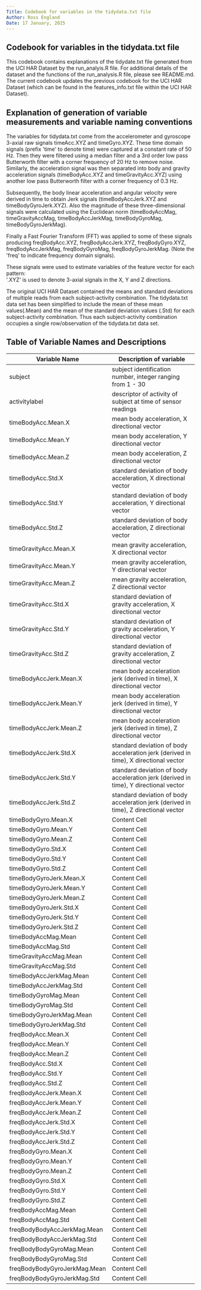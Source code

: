 ```yaml
---
Title: Codebook for variables in the tidydata.txt file
Author: Ross England
Date: 17 January, 2025
---
```


## Codebook for variables in the tidydata.txt file
This codebook contains explanations of the tidydate.txt file generated from the UCI HAR Dataset by the run_analyis.R file. 
For additional details of the dataset and the functions of the run_analysis.R file, please see README.md. The current codebook
updates the previous codebook for the UCI HAR Dataset (which can be found in the features_info.txt file within the UCI HAR Dataset).

## Explanation of generation of variable measurements and variable naming conventions
The variables for tidydata.txt come from the accelerometer and gyroscope 3-axial raw signals timeAcc.XYZ and timeGyro.XYZ. These time domain signals (prefix 'time' to denote time) were captured at a constant rate of 50 Hz. Then they were filtered using a median filter and a 3rd order low pass Butterworth filter with a corner frequency of 20 Hz to remove noise. Similarly, the acceleration signal was then separated into body and gravity acceleration signals (timeBodyAcc.XYZ and timeGravityAcc.XYZ) using another low pass Butterworth filter with a corner frequency of 0.3 Hz. 

Subsequently, the body linear acceleration and angular velocity were derived in time to obtain Jerk signals (timeBodyAccJerk.XYZ and timeBodyGyroJerk.XYZ). Also the magnitude of these three-dimensional signals were calculated using the Euclidean norm (timeBodyAccMag, timeGravityAccMag, timeBodyAccJerkMag, timeBodyGyroMag, timeBodyGyroJerkMag). 

Finally a Fast Fourier Transform (FFT) was applied to some of these signals producing freqBodyAcc.XYZ, freqBodyAccJerk.XYZ, freqBodyGyro.XYZ, freqBodyAccJerkMag, freqBodyGyroMag, freqBodyGyroJerkMag. (Note the 'freq' to indicate frequency domain signals). 

These signals were used to estimate variables of the feature vector for each pattern:  
'.XYZ' is used to denote 3-axial signals in the X, Y and Z directions.

The original UCI HAR Dataset contained the means and standard deviations of multiple reads from each subject-activity combination. The tidydata.txt data set has been simplified to include the mean of these mean values(.Mean) and the mean of the standard deviation values (.Std) for each subject-activity combination. Thus each subject-activity combination occupies a single row/observation of the tidydata.txt data set.

## Table of Variable Names and Descriptions


| Variable Name     | Description of variable |
| ------------------| ---------------------------------------------------------- |
| subject           | subject identification number, integer ranging from 1 - 30  |
| activitylabel     | descriptor of activity of subject at time of sensor readings  |
| timeBodyAcc.Mean.X| mean body acceleration, X directional vector  |
| timeBodyAcc.Mean.Y   | mean body acceleration, Y directional vector |
| timeBodyAcc.Mean.Z   | mean body acceleration, Z directional vector  |
| timeBodyAcc.Std.X  | standard deviation of body acceleration, X directional vector  |
| timeBodyAcc.Std.Y   | standard deviation of body acceleration, Y directional vector  |
| timeBodyAcc.Std.Z   | standard deviation of body acceleration, Z directional vector  |
| timeGravityAcc.Mean.X   | mean gravity acceleration, X directional vector  |
| timeGravityAcc.Mean.Y   | mean gravity acceleration, Y directional vector  |
| timeGravityAcc.Mean.Z   | mean gravity acceleration, Z directional vector  |
| timeGravityAcc.Std.X   | standard deviation of gravity acceleration, X directional vector  |
| timeGravityAcc.Std.Y   | standard deviation of gravity acceleration, Y directional vector |
| timeGravityAcc.Std.Z  | standard deviation of gravity acceleration, Z directional vector  |
| timeBodyAccJerk.Mean.X   | mean body acceleration jerk (derived in time), X directional vector  |
| timeBodyAccJerk.Mean.Y  | mean body acceleration jerk (derived in time), Y directional vector  |
| timeBodyAccJerk.Mean.Z   | mean body acceleration jerk (derived in time), Z directional vector  |
| timeBodyAccJerk.Std.X   | standard deviation of body acceleration jerk (derived in time), X directional vector  |
| timeBodyAccJerk.Std.Y  | standard deviation of body acceleration jerk (derived in time), Y directional vector  |
| timeBodyAccJerk.Std.Z   | standard deviation of body acceleration jerk (derived in time), Z directional vector  |
| timeBodyGyro.Mean.X   | Content Cell  |
| timeBodyGyro.Mean.Y   | Content Cell  |
| timeBodyGyro.Mean.Z   | Content Cell  |
| timeBodyGyro.Std.X   | Content Cell  |
| timeBodyGyro.Std.Y   | Content Cell  |
| timeBodyGyro.Std.Z   | Content Cell  |
| timeBodyGyroJerk.Mean.X  | Content Cell  |
| timeBodyGyroJerk.Mean.Y   | Content Cell  |
| timeBodyGyroJerk.Mean.Z   | Content Cell  |
| timeBodyGyroJerk.Std.X   | Content Cell  |
| timeBodyGyroJerk.Std.Y   | Content Cell  |
| timeBodyGyroJerk.Std.Z   | Content Cell  |
| timeBodyAccMag.Mean   | Content Cell  |
| timeBodyAccMag.Std   | Content Cell  |
| timeGravityAccMag.Mean   | Content Cell  |
| timeGravityAccMag.Std   | Content Cell  |
| timeBodyAccJerkMag.Mean   | Content Cell  |
| timeBodyAccJerkMag.Std   | Content Cell  |
| timeBodyGyroMag.Mean   | Content Cell  |
| timeBodyGyroMag.Std   | Content Cell  |
| timeBodyGyroJerkMag.Mean   | Content Cell  |
| timeBodyGyroJerkMag.Std   | Content Cell  |
| freqBodyAcc.Mean.X   | Content Cell  |
| freqBodyAcc.Mean.Y   | Content Cell  |
| freqBodyAcc.Mean.Z   | Content Cell  |
| freqBodyAcc.Std.X   | Content Cell  |
| freqBodyAcc.Std.Y   | Content Cell  |
| freqBodyAcc.Std.Z   | Content Cell  |
| freqBodyAccJerk.Mean.X   | Content Cell  |
| freqBodyAccJerk.Mean.Y   | Content Cell  |
| freqBodyAccJerk.Mean.Z   | Content Cell  |
| freqBodyAccJerk.Std.X   | Content Cell  |
| freqBodyAccJerk.Std.Y  | Content Cell  |
| freqBodyAccJerk.Std.Z   | Content Cell  |
| freqBodyGyro.Mean.X   | Content Cell  |
| freqBodyGyro.Mean.Y   | Content Cell  |
| freqBodyGyro.Mean.Z   | Content Cell  |
| freqBodyGyro.Std.X   | Content Cell  |
| freqBodyGyro.Std.Y   | Content Cell  |
| freqBodyGyro.Std.Z   | Content Cell  |
| freqBodyAccMag.Mean   | Content Cell  |
| freqBodyAccMag.Std   | Content Cell  |
| freqBodyBodyAccJerkMag.Mean   | Content Cell  |
| freqBodyBodyAccJerkMag.Std  | Content Cell  |
| freqBodyBodyGyroMag.Mean   | Content Cell  |
| freqBodyBodyGyroMag.Std   | Content Cell  |
| freqBodyBodyGyroJerkMag.Mean   | Content Cell  |
| freqBodyBodyGyroJerkMag.Std   | Content Cell  |
